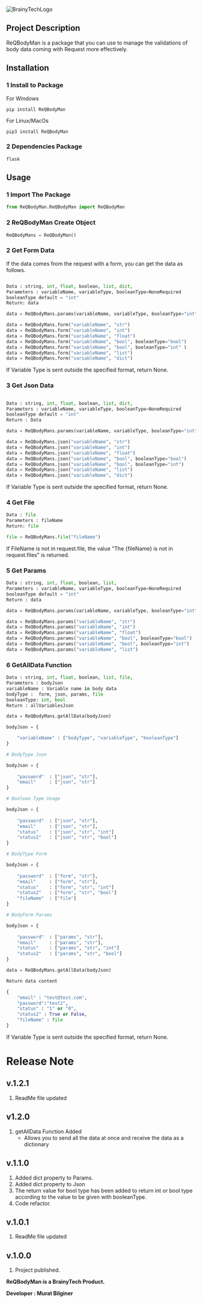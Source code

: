 ![BrainyTechLogo](https://brainytech.net/wp-content/uploads/2023/11/brainy-tech-site.png)

## Project Description

ReQBodyMan is a package that you can use to manage the validations of body data coming with Request more effectively.

## Installation

### 1 Install to Package

For Windows

```
pip install ReQBodyMan
```

For Linux/MacOs

```
pip3 install ReQBodyMan
``` 

### 2 Dependencies Package

`flask`

## Usage

### 1 Import The Package

```py
from ReQBodyMan.ReQBodyMan import ReQBodyMan
```
### 2 ReQBodyMan Create Object

```py
ReQBodyMans = ReQBodyMan()
```

### 2 Get Form Data

If the data comes from the request with a form, you can get the data as follows.

```py

Data : string, int, float, boolean, list, dict,  
Parameters : variableName, variableType, booleanType=NoneRequired
booleanType default = "int"
Return: data

data = ReQBodyMans.params(variableName, variableType, booleanType="int")

data = ReQBodyMans.form("variableName", "str")
data = ReQBodyMans.form("variableName", "int")
data = ReQBodyMans.form("variableName", "float")
data = ReQBodyMans.form("variableName", "bool", booleanType="bool")
data = ReQBodyMans.form("variableName", "bool", booleanType="int" )
data = ReQBodyMans.form("variableName", "list")
data = ReQBodyMans.form("variableName", "dict")
```

If Variable Type is sent outside the specified format, return None.

### 3 Get Json Data

```py

Data : string, int, float, boolean, list, dict,  
Parameters : variableName, variableType, booleanType=NoneRequired
booleanType default = "int"
Return : Data

data = ReQBodyMans.params(variableName, variableType, booleanType="int")

data = ReQBodyMans.json("variableName", "str")
data = ReQBodyMans.json("variableName", "int")
data = ReQBodyMans.json("variableName", "float")
data = ReQBodyMans.json("variableName", "bool", booleanType="bool")
data = ReQBodyMans.json("variableName", "bool", booleanType="int")
data = ReQBodyMans.json("variableName", "list")
data = ReQBodyMans.json("variableName", "dict")
```

If Variable Type is sent outside the specified format, return None.

### 4 Get File

```py
Data : file
Parameters : fileName
Return: file

file = ReQBodyMans.file("fileName")
```
If FileName is not in request.file, the value "The {fileName} is not in request.files" is returned.

### 5 Get Params

```py
Data : string, int, float, boolean, list,  
Parameters : variableName, variableType, booleanType=NoneRequired
booleanType default = "int"
Return : data

data = ReQBodyMans.params(variableName, variableType, booleanType="int")

data = ReQBodyMans.params("variableName", "str")
data = ReQBodyMans.params("variableName", "int")
data = ReQBodyMans.params("variableName", "float")
data = ReQBodyMans.params("variableName", "bool", booleanType="bool")
data = ReQBodyMans.params("variableName", "bool", booleanType="int")
data = ReQBodyMans.params("variableName", "list")
```

### 6 GetAllData Function

```py
Data : string, int, float, boolean, list, file,  
Parameters : bodyJson
variableName : Variable name in body data 
bodyType :  form, json, params, file
booleanType: int, bool
Return : allVariablesJson

data = ReQBodyMans.getAllData(bodyJson)

bodyJson = {

    "variableName" : ["bodyType", "variableType", "booleanType"]
}

# BodyType Json

bodyJson = {
    
    "password"  : ["json", "str"],
    "email"     : ["json", "str"]
}

# Boolean Type Usage 

bodyJson = {
    
    "password"  : ["json", "str"],
    "email"     : ["json", "str"],
    "status"    : ["json", "str", "int"]
    "status2"   : ["json", "str", "bool"]
}

# BodyType Form

bodyJson = {
    
    "password"  : ["form", "str"],
    "email"     : ["form", "str"],
    "status"    : ["form", "str", "int"]
    "status2"   : ["form", "str", "bool"]
    "fileName"  : ["file"] 
}

# BodyForm Params

bodyJson = {
    
    "password"  : ["params", "str"],
    "email"     : ["params", "str"],
    "status"    : ["params", "str", "int"]
    "status2"   : ["params", "str", "bool"] 
}

data = ReQBodyMans.getAllData(bodyJson)

Return data content 

{
    "email" : "test@test.com",
    "password":"test2",
    "status" : "1" or "0",
    "status2" : True or False,
    "fileName" : file
}

```

If Variable Type is sent outside the specified format, return None.

# Release Note

## v.1.2.1

1. ReadMe file updated

## v1.2.0

1. getAllData Function Added 
      - Allows you to send all the data at once and receive the data as a dictionary

## v.1.1.0

1. Added dict property to Params.
2. Added dict property to Json
3. The return value for bool type has been added to return int or bool type according to the value to be given with booleanType.
4. Code refactor.

## v.1.0.1

1. ReadMe file updated

## v.1.0.0

1. Project published.


**ReQBodyMan is a BrainyTech Product.**

**Developer : Murat Bilginer**